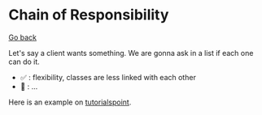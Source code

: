 # Chain of Responsibility

[Go back](..)

Let's say a client wants something. We are gonna
ask in a list if each one can do it.

* ✅ : flexibility, classes are less linked with each other
* 🚫 : ...

Here is an example on
[tutorialspoint](https://www.tutorialspoint.com/design_pattern/chain_of_responsibility_pattern.htm).